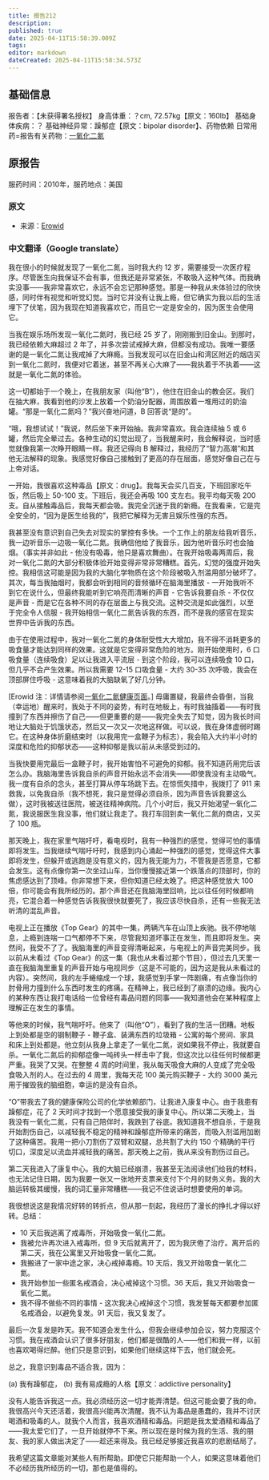 ```yaml
---
title: 报告212
description: 
published: true
date: 2025-04-11T15:58:39.009Z
tags: 
editor: markdown
dateCreated: 2025-04-11T15:58:34.573Z
---
```


## 基础信息
报告者：【未获得署名授权】
身高体重：？cm, 72.57kg【原文：160lb】
基础身体疾病：？
基础神经异常：躁郁症【原文：bipolar disorder】、药物依赖
日常用药=报告有关药物：[一氧化二氮](/drug/元素周期表)

## 原报告
服药时间：2010年，服药地点：美国
### 原文
- 来源：[Erowid](https://erowid.org/experiences/exp.php?ID=87295)
### 中文翻译（Google translate）
我在很小的时候就发现了一氧化二氮，当时我大约 12 岁，需要接受一次医疗程序。尽管医生向我保证不会有事，但我还是非常紧张，不敢吸入这种气体。而我确实没事——我非常喜欢它，永远不会忘记那种感觉。那是一种我从未体验过的欣快感，同时伴有视觉和听觉幻觉。当时它并没有让我上瘾，但它确实为我以后的生活埋下了伏笔，因为我现在知道我喜欢它，而且它一定是安全的，因为医生会使用它。

当我在娱乐场所发现一氧化二氮时，我已经 25 岁了，刚刚搬到旧金山。到那时，我已经依赖大麻超过 2 年了，并多次尝试戒掉大麻，但都没有成功。我唯一要感谢的是一氧化二氮让我戒掉了大麻瘾。当我发现可以在旧金山和湾区附近的烟店买到一氧化二氮时，我便对它着迷，甚至不再关心大麻了——我执着于不执着——这就是一氧化二氮的体验。

这一切都始于一个晚上，在我朋友家（叫他“B”），他住在旧金山的教会区。我们在抽大麻，我看到他的沙发上放着一个奶油分配器，周围放着一堆用过的奶油罐。“那是一氧化二氮吗？”我兴奋地问道，B 回答说“是的”。

“哦，我想试试！”我说，然后坐下来开始抽。我非常喜欢。我会连续抽 5 或 6 罐，然后完全晕过去。各种生动的幻觉出现了，当我醒来时，我会解释说，当时感觉就像我第一次睁开眼睛一样。我还记得向 B 解释过，我经历了“智力高潮”和其他无法解释的现象。我感觉好像自己接触到了更高的存在层面，感觉好像自己在与上帝对话。

一开始，我很喜欢这种毒品【原文：drug】。我每天会买几百支，下班回家吃午饭，然后吸上 50-100 支。下班后，我还会再吸 100 支左右。我平均每天吸 200 支。自从接触毒品后，我每天都会吸。我完全沉迷于我的新瘾。在我看来，它是完全安全的，“因为是医生给我的”，我把它解释为无害且娱乐性强的东西。

我甚至没有意识到自己失去对现实的掌控有多快。一个工作上的朋友给我听音乐，我一边听音乐一边吸一氧化二氮。我确信他给了我音乐，因为他听音乐时也会抽烟。（事实并非如此 - 他没有吸毒，他只是喜欢舞曲）。在我开始吸毒两周后，我对一氧化二氮的大部分积极体验开始变得非常非常糟糕。首先，幻觉的强度开始失控。我相信这可能是因为我的大脑化学物质在这个阶段被吸入剂滥用部分破坏了。其次，每当我抽烟时，我都会听到相同的音频循环在脑海里播放 - 一开始我听不到它在说什么，但最终我能听到它响亮而清晰的声音 - 它告诉我要自杀 - 不仅仅是声音 - 而是它在各种不同的存在层面上与我交流。这种交流是如此强烈，以至于完全令人信服 - 我开始相信一氧化二氮告诉我的东西，而不是我的感官在现实世界中告诉我的东西。

由于在使用过程中，我对一氧化二氮的身体耐受性大大增加，我不得不消耗更多的吸食量才能达到同样的效果。这就是它变得非常危险的地方。刚开始使用时，6 口吸食量（连续吸食）足以让我进入平流层 - 到这个阶段，我可以连续吸食 10 口，但几乎不会产生效果。所以我需要 12-15 口吸食量 - 大约 30-35 次呼吸，我会在顶部屏住呼吸 - 这意味着我的大脑缺氧了好几分钟。

[Erowid 注：详情请参阅[一氧化二氮健康页面](https://erowid.org/chemicals/nitrous/nitrous_health.shtml)。]
毋庸置疑，我最终会昏倒，当我（幸运地）醒来时，我处于不同的姿势，有时在地板上，有时我抽搐着——有时我撞到了东西并擦伤了自己——但更重要的是——我完全失去了知觉，因为我长时间地让大脑处于饥饿状态，然后又一次又一次地这样做。可以说，我在身体虚弱时踢它。在这种身体折磨结束时（以我用完一盒鞭子为标志），我会陷入大约半小时的深度和危险的抑郁状态——这种抑郁是我以前从未感受到过的。

当我快要用完最后一盒鞭子时，我开始害怕不可避免的抑郁。我不知道药用完后该怎么办。我脑海里告诉我自杀的声音开始永远不会消失——即使我没有主动吸气。我一度有自杀的念头，甚至打算从停车场跳下去。在惊慌失措中，我拨打了 911 来救我，以免我自杀（我不想死，我只是觉得必须自杀，因为声音告诉我要这么做），这时我被送往医院，被送往精神病院。几个小时后，我又开始渴望一氧化二氮，我说服医生我没事，他们就让我走了。我打车回到卖一氧化二氮的商店，又买了 100 瓶。

那天晚上，我在家里气喘吁吁，看电视时，我有一种强烈的感觉，觉得可怕的事情即将发生。当我继续气喘吁吁时，我感到内心涌起一种强烈的感觉，觉得这件大事即将发生，但躲开或逃跑是没有意义的，因为我无能为力，不管我是否愿意，它都会发生。这有点像你第一次坐过山车，当你慢慢接近第一个跌落点的顶部时，你的焦虑感达到了顶峰。你非常想下来，但你知道已经太晚了。把这种感觉放大 100 倍，你可能会有我所经历的。那个声音还在我脑海里回响，比以往任何时候都响亮，它混合着一种感觉告诉我我很快就要死了，我应该尽快自杀，还有一些我无法听清的混乱声音。

电视上正在播放《Top Gear》的其中一集，两辆汽车在山顶上疾驰。我不停地喘息，上瘾到连喘一口气都停不下来，尽管我知道坏事正在发生，而且即将发生。突然间，我受不了了。我脑海里的声音变得清晰起来，与电视上的声音完美同步。我以前从未看过《Top Gear》的这一集（我也从未看过那​​个节目），但过去几天里一直在我脑海里重复的声音开始与电视同步（这是不可能的，因为这是我从未看过的内容）。突然间，我的左手蜷缩成一个球，我感觉到手掌一阵剧痛，有点像当你的肘骨用力撞到什么东西时发生的疼痛。在精神上，我已经到了崩溃的边缘。我内心的某种东西让我打电话给一位曾经有毒品问题的同事——我知道他会在某种程度上理解正在发生的事情。

等他来的时候，我气喘吁吁。他来了（叫他“O”），看到了我的生活一团糟。地板上到处都是空的钢制鞭子 - 鞭子盒、装满东西的垃圾箱 - 公寓的每个房间、家具和床上到处都是。他立刻从我身上拿走了一氧化二氮，说如果我不停止，我就要自杀。一氧化二氮后的抑郁症像一吨砖头一样击中了我，但这次比以往任何时候都更严重。我哭了又哭。在整整 4 周的时间里，我从每天吸食大麻的人变成了完全吸食吸入剂的人。在过去的 4 周里，我每天花 100 美元购买鞭子 - 大约 3000 美元用于摧毁我的脑细胞，幸运的是没有自杀。

“O”带我去了我的健康保险公司的化学依赖部门，让我进入康复中心。由于我患有躁郁症，花了 2 天时间才找到一个愿意接受我的康复中心。所以第二天晚上，当我没有一氧化二氮，只有自己陪伴时，我跌到了谷底。我知道我不想自杀，于是我开始割伤自己，以减轻我不稳定的精神和躁郁症所带来的痛苦，而吸入剂滥用加剧了这种痛苦。我用一把小刀割伤了双臂和双腿，总共割了大约 150 个精确的平行切口，深度足以流血并减轻我的痛苦。那天晚上之前，我从来没有割伤过自己。

第二天我进入了康复中心。我的大脑已经崩溃，我甚至无法阅读他们给我的材料，也无法记住日期，因为我要一张又一张地开支票来支付下个月的财务义务。我的大脑运转极其缓慢，我的词汇量非常糟糕——我记不住说话时想要使用的单词。

我很想说这是我情况好转的转折点，但从那一刻起，我经历了漫长的挣扎才得以好转。总结：

- 10 天后我逃离了戒毒所，开始吸食一氧化二氮。
- 我被允许再次进入戒毒所，但 9 天后就离开了，因为我厌倦了治疗。离开后的第二天，我在公寓里又开始吸食一氧化二氮。
- 我搬进了一家中途之家，决心戒掉毒瘾。10 天后，我又开始吸食一氧化二氮。
- 我开始参加一些匿名戒酒会，决心戒掉这个习惯。36 天后，我又开始吸食一氧化二氮。
- 我不得不做些不同的事情 - 这次我决心戒掉这个习惯，我发誓每天都要参加匿名戒酒会，以避免复发。91 天后，我又复发了。

最后一次复发是昨天。我不知道会发生什么，但我会继续参加会议，努力克服这个习惯。我在戒酒会认识了很多好朋友，他们都是很酷的人——他们和我一样，以前也喜欢喝得烂醉。他们只是意识到，如果他们继续这样下去，他们就会死。

总之，我意识到毒品不适合我，因为：

(a) 我有躁郁症，
(b) 我有易成瘾的人格【原文：addictive personality】

没有人能告诉我这一点。我必须经历这一切才能弄清楚。但这可能会要了我的命。我很高兴今天还活着，我很高兴能再次清醒。我不认为毒品是愚蠢的，我并不讨厌喝酒和吸毒的人。就我个人而言，我喜欢酒精和毒品。问题是我太爱酒精和毒品了——我太爱它们了，一旦开始就停不下来。所以现在是时候为我的生活、我的朋友、我的家人做出决定了——趁还来得及。我已经足够接近我喜欢的悲剧结局了。

我希望这篇文章能对某些人有所帮助。即使它只能帮助一个人，如果这意味着他们不必经历我所经历的一切，那也是值得的。